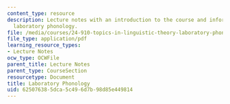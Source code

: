 ```yaml
---
content_type: resource
description: Lecture notes with an introduction to the course and information about
  laboratory phonology.
file: /media/courses/24-910-topics-in-linguistic-theory-laboratory-phonology-spring-2007/625076385dca5c496d7b98d85e449814_lec1.pdf
file_type: application/pdf
learning_resource_types:
- Lecture Notes
ocw_type: OCWFile
parent_title: Lecture Notes
parent_type: CourseSection
resourcetype: Document
title: Laboratory Phonology
uid: 62507638-5dca-5c49-6d7b-98d85e449814
---
```

